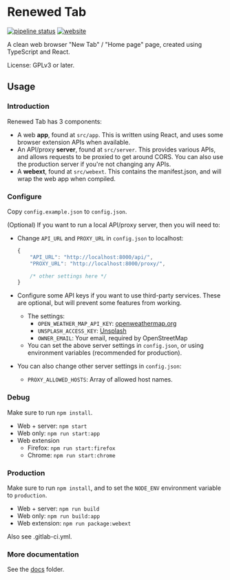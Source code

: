 # Renewed Tab

[![pipeline status](https://gitlab.com/renewedtab/renewedtab/badges/master/pipeline.svg)](https://gitlab.com/renewedtab/renewedtab/-/commits/master) [![website](https://img.shields.io/badge/Try_It-Online-blue)](https://web.renewedtab.com/)

A clean web browser "New Tab" / "Home page" page, created using TypeScript and React.

License: GPLv3 or later.

## Usage

### Introduction

Renewed Tab has 3 components:

* A web **app**, found at `src/app`. This is written using React, and
  uses some browser extension APIs when available.
* An API/proxy **server**, found at `src/server`.
  This provides various APIs, and allows requests to be proxied to get
  around CORS. You can also use the production server if you're not changing
  any APIs.
* A **webext**, found at `src/webext`. This contains the manifest.json,
  and will wrap the web app when compiled.

### Configure

Copy `config.example.json` to `config.json`.

(Optional) If you want to run a local API/proxy server, then you will need to:

* Change `API_URL` and `PROXY_URL` in `config.json` to localhost:


	```js
	{
		"API_URL": "http://localhost:8000/api/",
		"PROXY_URL": "http://localhost:8000/proxy/",

		/* other settings here */
	}
	```

* Configure some API keys if you want to use third-party services.
  These are optional, but will prevent some features from working.
	* The settings:
		* `OPEN_WEATHER_MAP_API_KEY`: [openweathermap.org](https://home.openweathermap.org/users/sign_up)
		* `UNSPLASH_ACCESS_KEY`: [Unsplash](https://unsplash.com/oauth/applications)
		* `OWNER_EMAIL`: Your email, required by OpenStreetMap
	* You can set the above server settings in `config.json`, or using
	  environment variables (recommended for production).

* You can also change other server settings in `config.json`:
	* `PROXY_ALLOWED_HOSTS`: Array of allowed host names.

### Debug

Make sure to run `npm install`.

* Web + server: `npm start`
* Web only: `npm run start:app`
* Web extension
	* Firefox: `npm run start:firefox`
	* Chrome: `npm run start:chrome`

### Production

Make sure to run `npm install`, and to set the `NODE_ENV` environment
variable to `production`.

* Web + server: `npm run build`
* Web only: `npm run build:app`
* Web extension: `npm run package:webext`

Also see .gitlab-ci.yml.

### More documentation

See the [docs](docs) folder.

